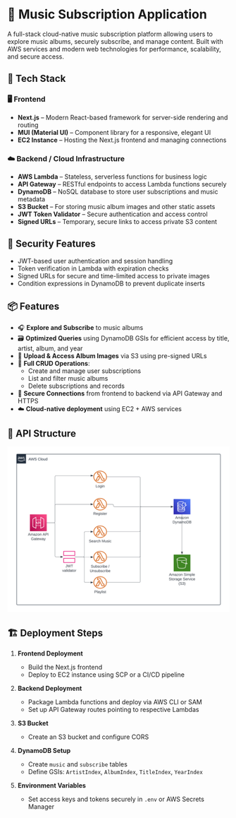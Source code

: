 # 🎵 Music Subscription Application

A full-stack cloud-native music subscription platform allowing users to explore music albums, securely subscribe, and manage content. Built with AWS services and modern web technologies for performance, scalability, and secure access.


## 🚀 Tech Stack

### 🖥️ Frontend
- **Next.js** – Modern React-based framework for server-side rendering and routing
- **MUI (Material UI)** – Component library for a responsive, elegant UI
- **EC2 Instance** – Hosting the Next.js frontend and managing connections

### ☁️ Backend / Cloud Infrastructure
- **AWS Lambda** – Stateless, serverless functions for business logic
- **API Gateway** – RESTful endpoints to access Lambda functions securely
- **DynamoDB** – NoSQL database to store user subscriptions and music metadata
- **S3 Bucket** – For storing music album images and other static assets
- **JWT Token Validator** – Secure authentication and access control
- **Signed URLs** – Temporary, secure links to access private S3 content



## 🔐 Security Features
- JWT-based user authentication and session handling
- Token verification in Lambda with expiration checks
- Signed URLs for secure and time-limited access to private images
- Condition expressions in DynamoDB to prevent duplicate inserts

## 📦 Features
- 🎧 **Explore and Subscribe** to music albums
- 🗃️ **Optimized Queries** using DynamoDB GSIs for efficient access by title, artist, album, and year
- 💾 **Upload & Access Album Images** via S3 using pre-signed URLs
- 🔄 **Full CRUD Operations**:
  - Create and manage user subscriptions
  - List and filter music albums
  - Delete subscriptions and records
- 🔗 **Secure Connections** from frontend to backend via API Gateway and HTTPS
- ☁️ **Cloud-native deployment** using EC2 + AWS services

## 🔑 API Structure
![API Gateway](MUSIC_API.png)
## 🏗️ Deployment Steps
1. **Frontend Deployment**
   - Build the Next.js frontend
   - Deploy to EC2 instance using SCP or a CI/CD pipeline

2. **Backend Deployment**
   - Package Lambda functions and deploy via AWS CLI or SAM
   - Set up API Gateway routes pointing to respective Lambdas

3. **S3 Bucket**
   - Create an S3 bucket and configure CORS

4. **DynamoDB Setup**
   - Create `music` and `subscribe` tables
   - Define GSIs: `ArtistIndex`, `AlbumIndex`, `TitleIndex`, `YearIndex`

5. **Environment Variables**
   - Set access keys and tokens securely in `.env` or AWS Secrets Manager

